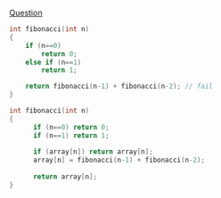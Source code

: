 [Question](https://www.acmicpc.net/problem/2748)
```c
int fibonacci(int n)
{
    if (n==0)
        return 0;
    else if (n==1)
        return 1;

    return fibonacci(n-1) + fibonacci(n-2); // fail 
}
```

```c
int fibonacci(int n)
{
      if (n==0) return 0;
      if (n==1) return 1;
  
      if (array[n]) return array[n];
      array[n] = fibonacci(n-1) + fibonacci(n-2);
  
      return array[n];
}
```

